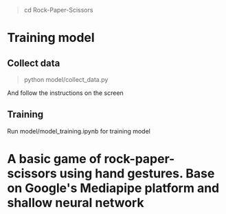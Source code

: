> cd Rock-Paper-Scissors
# Training model

## Collect data

> python model/collect_data.py

And follow the instructions on the screen

## Training

Run  model/model_training.ipynb for training model

# A basic game of rock-paper-scissors using hand gestures. Base on Google's Mediapipe platform and shallow neural network
